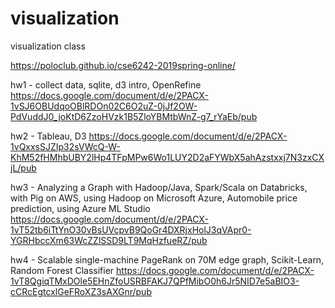 # visualization
visualization class 

https://poloclub.github.io/cse6242-2019spring-online/

hw1 - collect data, sqlite, d3 intro, OpenRefine
https://docs.google.com/document/d/e/2PACX-1vSJ6OBUdqoOBlRDOn02C6O2uZ-0jJf2OW-PdVuddJ0_joKtD6ZzoHVzk1B5ZloYBMtbWnZ-g7_rYaEb/pub

hw2 - Tableau, D3
https://docs.google.com/document/d/e/2PACX-1vQxxsSJZIp32sVWcQ-W-KhM52fHMhbUBY2lHp4TFpMPw6Wo1LUY2D2aFYWbX5ahAzstxxj7N3zxCXjL/pub

hw3 - Analyzing a Graph with Hadoop/Java, Spark/Scala on Databricks, with Pig on AWS, using Hadoop on Microsoft Azure, Automobile price prediction, using Azure ML Studio
https://docs.google.com/document/d/e/2PACX-1vT52tb6iTtYnO30vBsUVcpvB9QoGr4DXRjxHolJ3qVApr0-YGRHbccXm63WcZZlSSD9LT9MqHzfueRZ/pub

hw4 - Scalable single-machine PageRank on 70M edge graph,  Scikit-Learn, Random Forest Classifier
https://docs.google.com/document/d/e/2PACX-1vT8QgiqTMxDOle5EHnZfoUSRBFAKJ7QPfMibO0h6Jr5NID7e5aBIO3-cCRcEgtcxlGeFRoXZ3sAXGnr/pub
